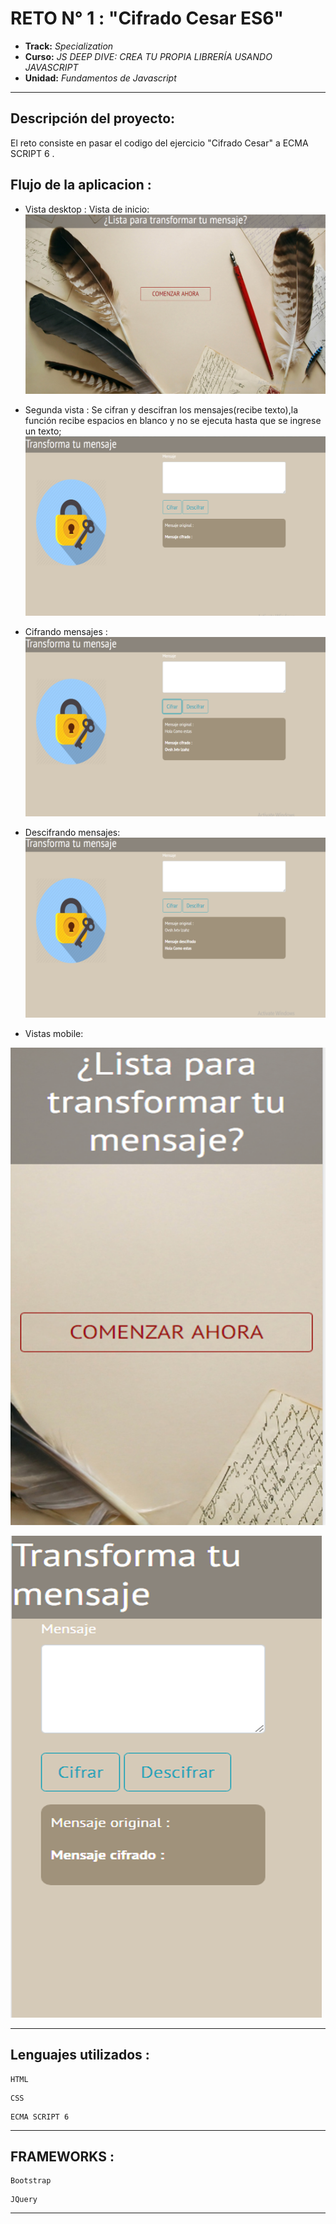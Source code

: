 # RETO N° 1 : "Cifrado Cesar ES6"

* **Track:** _Specialization_
* **Curso:** _JS DEEP DIVE: CREA TU PROPIA LIBRERÍA USANDO JAVASCRIPT_
* **Unidad:** _Fundamentos de Javascript_

***
## Descripción del proyecto:

El reto consiste en pasar el codigo del ejercicio "Cifrado Cesar" a ECMA SCRIPT 6 .

## Flujo de la aplicacion :

* Vista desktop :
Vista de inicio:
![IMAGEN-1](assets/images/desktop1.png)

* Segunda vista : Se cifran y descifran los mensajes(recibe texto),la función recibe espacios en blanco y no se ejecuta hasta que se ingrese un texto;
![IMAGEN-2](assets/images/desktop2.png)

* Cifrando mensajes :
![IMAGEN-3](assets/images/desktop3.png)

* Descifrando mensajes:
![IMAGEN-4](assets/images/desktop4.png)

* Vistas mobile:

![IMAGEN-5](assets/images/mobile1.png)

![IMAGEN-6](assets/images/mobile2.png)

***
## Lenguajes utilizados :

~~~
HTML
~~~
~~~
CSS
~~~
~~~
ECMA SCRIPT 6
~~~    
***
## FRAMEWORKS :

~~~
Bootstrap
~~~
~~~
JQuery
~~~    
***
